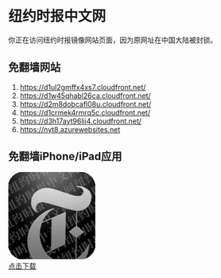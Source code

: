 <h1>纽约时报中文网</h1>
<p>你正在访问纽约时报镜像网站页面，因为原网址在中国大陆被封锁。</p>
<h2>免翻墙网站</h2>
<ol>
<li><a href="https://d1ul2gmffx4xs7.cloudfront.net/" target="1">https://d1ul2gmffx4xs7.cloudfront.net/</a></li>
<li><a href="https://d1w45qhabl26ca.cloudfront.net/" target="2">https://d1w45qhabl26ca.cloudfront.net/</a></li>
<li><a href="https://d2m8dobcafl08u.cloudfront.net/" target="3">https://d2m8dobcafl08u.cloudfront.net/</a></li>
<li><a href="https://d1crmek4rmrq5c.cloudfront.net/" target="4">https://d1crmek4rmrq5c.cloudfront.net/</a></li>
<li><a href="https://d3h17ayt96lii4.cloudfront.net/" target="5">https://d3h17ayt96lii4.cloudfront.net/</a></li>
<li><a href="https://nyt8.azurewebsites.net" target="6">https://nyt8.azurewebsites.net</a></li>
</ol>
<h2>免翻墙iPhone/iPad应用</h2>
<p>
	<a href="https://itunes.apple.com/cn/app/niu-yue-shi-bao-zhong-wen-wang/id807498298?mt=8">
		<img src="icon175x175.jpeg" />
		<br/>点击下载
	</a>
</p>